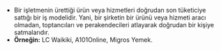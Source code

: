 - Bir işletmenin ürettiği ürün veya hizmetleri doğrudan son tüketiciye sattığı bir iş modelidir. Yani, bir şirketin bir ürünü veya hizmeti aracı olmadan, toptancıları ve perakendecileri atlayarak doğrudan bir kişiye satmalarıdır.
- **Örneğin:** LC Waikiki, A101Online, Migros Yemek.